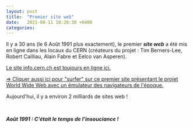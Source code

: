 ```yaml
---
layout: post
title:  "Premier site web"
date:   2021-08-11 18:20:30 +0400
categories: 
---
```



Il y a 30 ans (le 6 Août 1991 plus exactement), le premier ***site web*** a été mis en ligne dans les locaux du CERN (créateurs du projet : Tim Berners-Lee, Robert Cailliau, Alain Fabre et Eelco van Asperen).

<a href="http://info.cern.ch/" target="_blank">Le site info.cern.ch est toujours en ligne ici.</a>

<a href="https://line-mode.cern.ch/www/hypertext/WWW/TheProject.html" target="_blank">=> Cliquer aussi ici pour "surfer" sur ce premier site présentant le projet World Wide Web avec un émulateur des navigateurs de l'époque.</a>

Aujourd'hui, il y a environ 2 milliards de sites web !

<br>

***Août 1991 : C'était le temps de l'insouciance !***
  